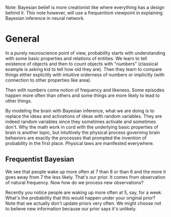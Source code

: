 

Note: Bayesian belief is more creationist like where everything has a design behind it. This note however, will use a frequentism viewpoint in explaining Bayesian inference in neural network.

# General
In a purely neuroscience point of view, probability starts with understanding with some basic properties and relations of entities. We learn to tell existence of objects and then to count objects with "numbers" (classical example is asking kid to tell how old they are). Then they learn to compare things either explicitly with intuitive orderness of numbers or implicitly (with connection to other properties like area). 

Then with numbers come notion of frequency and likeness. Some episodes happen more often than others and some things are more likely to lead to other things. 

By modeling the brain with Bayesian inference, what we are doing is to replace the ideas and activations of ideas with random variables. They are indeed random variables since they sometimes activate and sometimes don't. Why the math work in cord with the underlying basic properties of brain is another topic, but intuitively the physical process governing brain behaviors are exactly the processes that prompted the invention of probability in the first place. Physical laws are manifested everywhere.

## Frequentist Bayesian 
We see that people wake up more often at 7 than 8 or than 6 and the more it goes away from 7 the less likely. That's our prior. It comes from observation of natural frequency. Now how do we process new observations?

Recently you notice people are waking up more often at 5, say, for a week. What's the probability that this would happen under your original prior? Note that we actually don't update priors very often. We might choose not to believe new information because our prior says it's unlikely. 